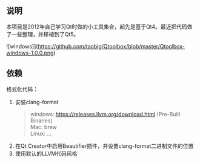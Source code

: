 ## 说明
本项目是2012年自己学习Qt时做的小工具集合，起先是基于Qt4。最近把代码做了一些整理，并移植到了Qt5。

![windows]](https://github.com/taobig/Qtoolbox/blob/master/Qtoolbox-windows-1.0.0.png)


## 依赖
格式化代码：
1. 安装clang-format  
    > windows: https://releases.llvm.org/download.html  (Pre-Built Binaries)  
    > Mac: brew  
    > Linux: ...  
2. 在Qt Creator中启用Beautifier插件，并设置clang-format二进制文件的位置
3. 使用默认的LLVM代码风格

